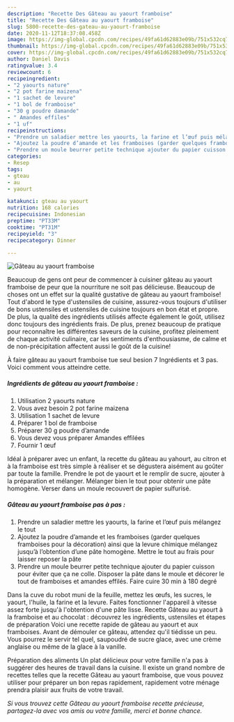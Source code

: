```yaml
---
description: "Recette Des Gâteau au yaourt framboise"
title: "Recette Des Gâteau au yaourt framboise"
slug: 5800-recette-des-gateau-au-yaourt-framboise
date: 2020-11-12T18:37:08.458Z
image: https://img-global.cpcdn.com/recipes/49fa61d62883e09b/751x532cq70/gateau-au-yaourt-framboise-photo-principale-de-la-recette.jpg
thumbnail: https://img-global.cpcdn.com/recipes/49fa61d62883e09b/751x532cq70/gateau-au-yaourt-framboise-photo-principale-de-la-recette.jpg
cover: https://img-global.cpcdn.com/recipes/49fa61d62883e09b/751x532cq70/gateau-au-yaourt-framboise-photo-principale-de-la-recette.jpg
author: Daniel Davis
ratingvalue: 3.4
reviewcount: 6
recipeingredient:
- "2 yaourts nature"
- "2 pot farine maizena"
- "1 sachet de levure"
- "1 bol de framboise"
- "30 g poudre damande"
- " Amandes effiles"
- "1 uf"
recipeinstructions:
- "Prendre un saladier mettre les yaourts, la farine et l’œuf puis mélangez le tout"
- "Ajoutez la poudre d’amande et les framboises (garder quelques framboises pour la décoration) ainsi que la levure chimique mélangez jusqu’à l’obtention d’une pâte homogène. Mettre le tout au frais pour laisser reposer la pâte"
- "Prendre un moule beurrer petite technique ajouter du papier cuisson pour éviter que ça ne colle. Disposer la pâte dans le moule et décorer le tout de framboises et amandes effilés. Faire cuire 30 min à 180 degré"
categories:
- Resep
tags:
- gteau
- au
- yaourt

katakunci: gteau au yaourt 
nutrition: 168 calories
recipecuisine: Indonesian
preptime: "PT33M"
cooktime: "PT31M"
recipeyield: "3"
recipecategory: Dinner

---
```



![Gâteau au yaourt framboise](https://img-global.cpcdn.com/recipes/49fa61d62883e09b/751x532cq70/gateau-au-yaourt-framboise-photo-principale-de-la-recette.jpg)

Beaucoup de gens ont peur de commencer à cuisiner gâteau au yaourt framboise de peur que la nourriture ne soit pas délicieuse. Beaucoup de choses ont un effet sur la qualité gustative de gâteau au yaourt framboise! Tout d'abord le type d'ustensiles de cuisine, assurez-vous toujours d'utiliser de bons ustensiles et ustensiles de cuisine toujours en bon état et propre. De plus, la qualité des ingrédients utilisés affecte également le goût, utilisez donc toujours des ingrédients frais. De plus, prenez beaucoup de pratique pour reconnaître les différentes saveurs de la cuisine, profitez pleinement de chaque activité culinaire, car les sentiments d'enthousiasme, de calme et de non-précipitation affectent aussi le goût de la cuisine!

<!--inarticleads1-->

À faire gâteau au yaourt framboise tue seul besion 7 Ingrédients et 3 pas. Voici comment vous atteindre cette.

##### Ingrédients de gâteau au yaourt framboise :

1. Utilisation 2 yaourts nature
1. Vous avez besoin 2 pot farine maizena
1. Utilisation 1 sachet de levure
1. Préparer 1 bol de framboise
1. Préparer 30 g poudre d’amande
1. Vous devez vous préparer  Amandes effilées
1. Fournir 1 œuf


Idéal à préparer avec un enfant, la recette du gâteau au yahourt, au citron et à la framboise est très simple à réaliser et se dégustera aisément au goûter par toute la famille. Prendre le pot de yaourt et le remplir de sucre, ajouter à la préparation et mélanger. Mélanger bien le tout pour obtenir une pâte homogène. Verser dans un moule recouvert de papier sulfurisé. 

<!--inarticleads2-->

##### Gâteau au yaourt framboise pas à pas :

1. Prendre un saladier mettre les yaourts, la farine et l’œuf puis mélangez le tout
1. Ajoutez la poudre d’amande et les framboises (garder quelques framboises pour la décoration) ainsi que la levure chimique mélangez jusqu’à l’obtention d’une pâte homogène. Mettre le tout au frais pour laisser reposer la pâte
1. Prendre un moule beurrer petite technique ajouter du papier cuisson pour éviter que ça ne colle. Disposer la pâte dans le moule et décorer le tout de framboises et amandes effilés. Faire cuire 30 min à 180 degré


Dans la cuve du robot muni de la feuille, mettez les œufs, les sucres, le yaourt, l&#39;huile, la farine et la levure. Faites fonctionner l&#39;appareil à vitesse assez forte jusqu&#39;à l&#39;obtention d&#39;une pâte lisse. Recette Gâteau au yaourt à la framboise et au chocolat : découvrez les ingrédients, ustensiles et étapes de préparation Voici une recette rapide de gâteau au yaourt et aux framboises. Avant de démouler ce gâteau, attendez qu&#39;il tiédisse un peu. Vous pourrez le servir tel quel, saupoudré de sucre glace, avec une crème anglaise ou même de la glace à la vanille. 

<!--inarticleads1-->

<p>
Préparation des aliments Un plat délicieux pour votre famille n'a pas à suggérer des heures de travail dans la cuisine. Il existe un grand nombre de recettes telles que la recette Gâteau au yaourt framboise, que vous pouvez utiliser pour préparer un bon repas rapidement, rapidement votre ménage prendra plaisir aux fruits de votre travail.
</p>

<p>
<i>Si vous trouvez cette Gâteau au yaourt framboise recette précieuse, partagez-la avec vos amis ou votre famille, merci et bonne chance.</i>
</p>
